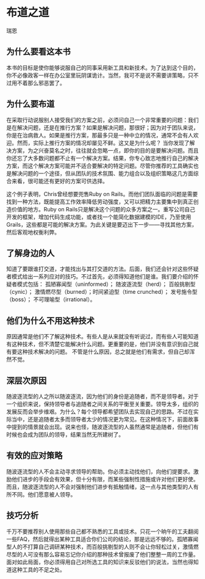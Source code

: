 # 布道之道

瑞恩

## 为什么要看这本书

本书的目标是使你能够说服自己的同事采用新工具和新技术。为了达到这个目的，你不必像政客一样在办公室里玩阴谋诡计。当然，我可不是说不需要讲策略，只不过用不着那么邪恶罢了。

## 为什么要布道

在采取行动说服别人接受我们的方案之前，必须问自己一个非常重要的问题：我们是在解决问题，还是在推行方案？如果是解决问题，那很好；因为对于团队来说，你是在治病救人。如果是推行方案，那最多只是一种中立的情况，通常不会有人欢迎。然而，实际上推行方案的情况却屡见不鲜。这又是为什么呢？ 当你发现了解决方案，为之兴奋莫名之时，往往就会忽略一点，即你的目的是要解决问题。而且你还忘了大多数问题都不止有一个解决方案。结果，你专心致志地推行自己的解决方案，而这个解决方案可能并不适合要解决的特定问题。尽管你推荐的工具确实也是解决问题的一个途径，但从团队的技术氛围、能力组合以及组织策略这几方面综合来看，很可能还有更好的方案可供选择。

这个例子表明，Chris曾经想要兜售Ruby on Rails。而他们团队面临的问题是需要找到一种方法，既能提高工作效率降低劳动强度，又可以把精力主要集中到真正创造价值的地方。Ruby on Rails只是解决这个问题的众多方案之一。重写公司自己开发的框架，增加代码生成功能，或者找一个能简化数据建模的IDE，乃至使用Grails，这些都是可能的解决方案。为此关键是要迈出下一步——寻找其他方案，然后客观地权衡利弊。

## 了解身边的人

知道了要跟谁打交道，才能找出与其打交道的方法。后面，我们还会针对这些怀疑者模式给出一系列应对的技巧。不过首先，必须得知道他们是谁。我们要介绍的怀疑者模式包括： 孤陋寡闻型（uninformed）； 随波逐流型（herd）； 百般挑剔型（cynic）； 激情燃尽型（burned）；时间紧迫型（time crunched）； 发号施令型（boss）； 不可理喻型（irrational）。

## 他们为什么不用这种技术

原因通常是他们不了解这种技术。有些人是从来就没有听说过，而有些人可能知道有这种技术，但不清楚它能解决什么问题。更重要的是，他们并没有意识到自己就有要这种技术解决的问题。 不管是什么原因，总之就是他们有需求，但自己却浑然不觉。

## 深层次原因

随波逐流型的人之所以随波逐流，因为他们的身份是追随者，而不是领导者。对于一个组织来说，保持领导者与追随者之间关系的平衡至关重要。领导太多，组织的发展反而会举步维艰。为什么？每个领导都希望团队去实现自己的思路。不过在实际当中，还是追随者太多而领导者太少的情况更为常见。在这种情况下，前面故事中提到的情景就会出现。说来也怪，随波逐流型的人虽然通常是追随者，但他们有时候也会成为团队的领导，结果当然无所建树了。

## 有效的应对策略

随波逐流型的人不会主动寻求领导的帮助。你必须主动找他们，向他们提要求。激励他们进步的手段会有效果，但十分有限，而某些强制性措施或许对他们更好使。而且，随波逐流型的人不会对强制他们进步有抵触情绪，这一点与其他类型的人有所不同。他们愿意被人领导。

## 技巧分析

千万不要推荐别人使用那些自己都不熟悉的工具或技术。只花一个晌午的工夫翻阅一些FAQ，然后就得出某种工具适合你们公司的结论，那是远远不够的。孤陋寡闻型人的不打算自己调研某种技术，而百般挑剔型的人则不会让你轻松过关，激情燃尽型的人可没有那么容易忘记你介绍的那种技术曾报废了他们整整一周的工作量。面对如此局面，你必须得用自己对所选工具的知识来反驳他们的说法，当然也得知道这种工具的不足之处。
